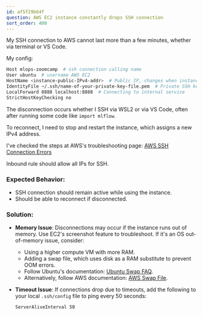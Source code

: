 ```yaml
---
id: af5f29b64f
question: AWS EC2 instance constantly drops SSH connection
sort_order: 400
---
```


My SSH connection to AWS cannot last more than a few minutes, whether via terminal or VS Code.

My config:

```bash
Host mlops-zoomcamp  # ssh connection calling name
User ubuntu  # username AWS EC2
HostName <instance-public-IPv4-addr>  # Public IP, changes when instance is turned off.
IdentityFile ~/.ssh/name-of-your-private-key-file.pem  # Private SSH key file path
LocalForward 8888 localhost:8888  # Connecting to internal service
StrictHostKeyChecking no
```

The disconnection occurs whether I SSH via WSL2 or via VS Code, often after running some code like `import mlflow`.

To reconnect, I need to stop and restart the instance, which assigns a new IPv4 address.

I've checked the steps at AWS's troubleshooting page: [AWS SSH Connection Errors](https://aws.amazon.com/premiumsupport/knowledge-center/ec2-linux-resolve-ssh-connection-errors/)

Inbound rule should allow all IPs for SSH.

### Expected Behavior:

- SSH connection should remain active while using the instance.
- Should be able to reconnect if disconnected.

### Solution:

- **Memory Issue**: Disconnections may occur if the instance runs out of memory. Use EC2's screenshot feature to troubleshoot. If it's an OS out-of-memory issue, consider:
  - Using a higher compute VM with more RAM.
  - Adding a swap file, which uses disk as a RAM substitute to prevent OOM errors.
  - Follow Ubuntu's documentation: [Ubuntu Swap FAQ](https://help.ubuntu.com/community/SwapFaq).
  - Alternatively, follow AWS documentation: [AWS Swap File](https://aws.amazon.com/premiumsupport/knowledge-center/ec2-memory-swap-file/).

- **Timeout Issue**: If connections drop due to timeouts, add the following to your local `.ssh/config` file to ping every 50 seconds:

  ```bash
  ServerAliveInterval 50
  ```